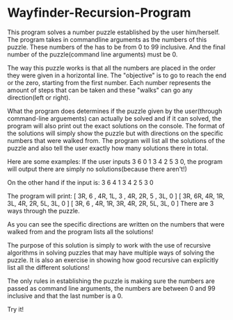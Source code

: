 # Wayfinder-Recursion-Program

This program solves a number puzzle established by the user him/herself. The program takes in commandline arguments as the numbers of 
this puzzle. These numbers of the has to be from 0 to 99 inclusive. And the final number of the puzzle(command line arguments) must be 
0.

The way this puzzle works is that all the numbers are placed in the order they were given in a horizontal line. The "objective" is to 
go to reach the end or the zero, starting from the first number. Each number represents the amount of steps that can be taken and these
"walks" can go any direction(left or right). 

What the program does determines if the puzzle given by the user(through command-line arguements) can actually be solved and if it can 
solved, the program will also print out the exact solutions on the console. The format of the solutions will simply show the puzzle but 
with directions on the specific numbers that were walked from. The program will list all the solutions of the puzzle and also tell the user
exactly how many solutions there in total.

Here are some examples:
If the user inputs  3 6 0 1 3 4 2 5 3 0, the program will output there are simply no solutions(because there aren't!)
  
On the other hand if the input is: 
3 6 4 1 3 4 2 5 3 0

The program will print:
[ 3R, 6 , 4R, 1L, 3 , 4R, 2R, 5 , 3L, 0 ]
[ 3R, 6R, 4R, 1R, 3L, 4R, 2R, 5L, 3L, 0 ]
[ 3R, 6 , 4R, 1R, 3R, 4R, 2R, 5L, 3L, 0 ]
There are 3 ways through the puzzle.

As you can see the specific directions are written on the numbers that were walked from and the program lists all the solutions!

The purpose of this solution is simply to work with the use of recursive algorithms in solving puzzles that may have multiple 
ways of solving the puzzle. It is also an exercise in showing how good recursive can explicitly list all the different solutions! 

The only rules in establishing the puzzle is making sure the numbers are passed as command line arguments, the numbers are between
0 and 99 inclusive and that the last number is a 0.

Try it!

